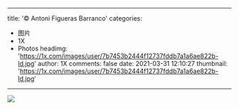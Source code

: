 
---
title: '© Antoni Figueras Barranco'
categories: 
 - 图片
 - 1X
 - Photos
headimg: 'https://1x.com/images/user/7b7453b2444f12737fddb7a1a6ae822b-ld.jpg'
author: 1X
comments: false
date: 2021-03-31 12:10:27
thumbnail: 'https://1x.com/images/user/7b7453b2444f12737fddb7a1a6ae822b-ld.jpg'
---

<div>   
<img src="https://1x.com/images/user/7b7453b2444f12737fddb7a1a6ae822b-ld.jpg" referrerpolicy="no-referrer">  
</div>
            